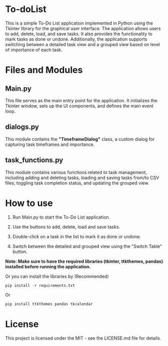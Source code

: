 # To-doList
This is a simple To-Do List application implemented in Python using the Tkinter library for the graphical user interface. The application allows users to add, delete, load, and save tasks. It also provides the functionality to mark tasks as done or undone. Additionally, the application supports switching between a detailed task view and a grouped view based on level of importance of each task.


# Files and Modules
## Main.py
This file serves as the main entry point for the application. It initializes the Tkinter window, sets up the UI components, and defines the main event loop.    

## dialogs.py
This module contains the **"TimeframeDialog"** class, a custom dialog for capturing task timeframes and importance. 

## task_functions.py
This module contains various functions related to task management, including adding and deleting tasks, loading and saving tasks from/to CSV files, toggling task completion status, and updating the grouped view. 


# How to use
1. Run Main.py to start the To-Do List application.     

2. Use the buttons to add, delete, load and save tasks.    

3. Double-click on a task in the list to mark it as done or undone.     

4. Switch between the detailed and grouped view using the "Switch Table" button.    

**Note: Make sure to have the required libraries (tkinter, ttkthemes, pandas) installed before running the application.**   

Or you can install the libraries by (Recommended)     
```python
pip install -r requirements.txt
```

Or  
```python
pip install ttkthemes pandas tkcalendar
```


# License
This project is licensed under the MIT - see the LICENSE.md file for details.
